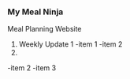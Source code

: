 ### My Meal Ninja
Meal Planning Website
1. Weekly Update 1
 -item 1
 -item 2
2.
 -item 2
 -item 3
 
